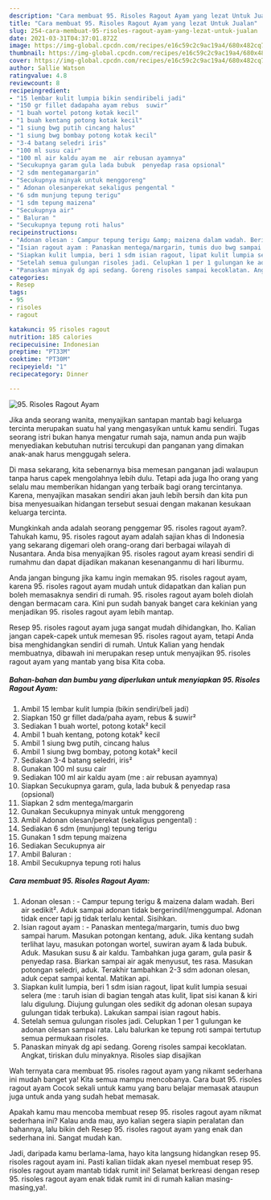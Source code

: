 ```yaml
---
description: "Cara membuat 95. Risoles Ragout Ayam yang lezat Untuk Jualan"
title: "Cara membuat 95. Risoles Ragout Ayam yang lezat Untuk Jualan"
slug: 254-cara-membuat-95-risoles-ragout-ayam-yang-lezat-untuk-jualan
date: 2021-03-31T04:37:01.872Z
image: https://img-global.cpcdn.com/recipes/e16c59c2c9ac19a4/680x482cq70/95-risoles-ragout-ayam-foto-resep-utama.jpg
thumbnail: https://img-global.cpcdn.com/recipes/e16c59c2c9ac19a4/680x482cq70/95-risoles-ragout-ayam-foto-resep-utama.jpg
cover: https://img-global.cpcdn.com/recipes/e16c59c2c9ac19a4/680x482cq70/95-risoles-ragout-ayam-foto-resep-utama.jpg
author: Sallie Watson
ratingvalue: 4.8
reviewcount: 8
recipeingredient:
- "15 lembar kulit lumpia bikin sendiribeli jadi"
- "150 gr fillet dadapaha ayam rebus  suwir"
- "1 buah wortel potong kotak kecil"
- "1 buah kentang potong kotak kecil"
- "1 siung bwg putih cincang halus"
- "1 siung bwg bombay potong kotak kecil"
- "3-4 batang seledri iris"
- "100 ml susu cair"
- "100 ml air kaldu ayam me  air rebusan ayamnya"
- "Secukupnya garam gula lada bubuk  penyedap rasa opsional"
- "2 sdm mentegamargarin"
- "Secukupnya minyak untuk menggoreng"
- " Adonan olesanperekat sekaligus pengental "
- "6 sdm munjung tepung terigu"
- "1 sdm tepung maizena"
- "Secukupnya air"
- " Baluran "
- "Secukupnya tepung roti halus"
recipeinstructions:
- "Adonan olesan : Campur tepung terigu &amp; maizena dalam wadah. Beri air sedikit². Aduk sampai adonan tidak bergerindil/menggumpal. Adonan tidak encer tapi jg tidak terlalu kental. Sisihkan."
- "Isian ragout ayam : Panaskan mentega/margarin, tumis duo bwg sampai harum. Masukan potongan kentang, aduk. Jika kentang sudah terlihat layu, masukan potongan wortel, suwiran ayam &amp; lada bubuk. Aduk. Masukan susu &amp; air kaldu. Tambahkan juga garam, gula pasir &amp; penyedap rasa. Biarkan sampai air agak menyusut, tes rasa. Masukan potongan seledri, aduk. Terakhir tambahkan 2-3 sdm adonan olesan, aduk cepat sampai kental. Matikan api."
- "Siapkan kulit lumpia, beri 1 sdm isian ragout, lipat kulit lumpia sesuai selera (me : taruh isian di bagian tengah atas kulit, lipat sisi kanan &amp; kiri lalu digulung. Diujung gulungan oles sedikit dg adonan olesan supaya gulungan tidak terbuka). Lakukan sampai isian ragout habis."
- "Setelah semua gulungan risoles jadi. Celupkan 1 per 1 gulungan ke adonan olesan sampai rata. Lalu balurkan ke tepung roti sampai tertutup semua permukaan risoles."
- "Panaskan minyak dg api sedang. Goreng risoles sampai kecoklatan. Angkat, tiriskan dulu minyaknya. Risoles siap disajikan"
categories:
- Resep
tags:
- 95
- risoles
- ragout

katakunci: 95 risoles ragout 
nutrition: 185 calories
recipecuisine: Indonesian
preptime: "PT33M"
cooktime: "PT30M"
recipeyield: "1"
recipecategory: Dinner

---
```



![95. Risoles Ragout Ayam](https://img-global.cpcdn.com/recipes/e16c59c2c9ac19a4/680x482cq70/95-risoles-ragout-ayam-foto-resep-utama.jpg)

Jika anda seorang wanita, menyajikan santapan mantab bagi keluarga tercinta merupakan suatu hal yang mengasyikan untuk kamu sendiri. Tugas seorang istri bukan hanya mengatur rumah saja, namun anda pun wajib menyediakan kebutuhan nutrisi tercukupi dan panganan yang dimakan anak-anak harus menggugah selera.

Di masa  sekarang, kita sebenarnya bisa memesan panganan jadi walaupun tanpa harus capek mengolahnya lebih dulu. Tetapi ada juga lho orang yang selalu mau memberikan hidangan yang terbaik bagi orang tercintanya. Karena, menyajikan masakan sendiri akan jauh lebih bersih dan kita pun bisa menyesuaikan hidangan tersebut sesuai dengan makanan kesukaan keluarga tercinta. 



Mungkinkah anda adalah seorang penggemar 95. risoles ragout ayam?. Tahukah kamu, 95. risoles ragout ayam adalah sajian khas di Indonesia yang sekarang digemari oleh orang-orang dari berbagai wilayah di Nusantara. Anda bisa menyajikan 95. risoles ragout ayam kreasi sendiri di rumahmu dan dapat dijadikan makanan kesenanganmu di hari liburmu.

Anda jangan bingung jika kamu ingin memakan 95. risoles ragout ayam, karena 95. risoles ragout ayam mudah untuk didapatkan dan kalian pun boleh memasaknya sendiri di rumah. 95. risoles ragout ayam boleh diolah dengan bermacam cara. Kini pun sudah banyak banget cara kekinian yang menjadikan 95. risoles ragout ayam lebih mantap.

Resep 95. risoles ragout ayam juga sangat mudah dihidangkan, lho. Kalian jangan capek-capek untuk memesan 95. risoles ragout ayam, tetapi Anda bisa menghidangkan sendiri di rumah. Untuk Kalian yang hendak membuatnya, dibawah ini merupakan resep untuk menyajikan 95. risoles ragout ayam yang mantab yang bisa Kita coba.

<!--inarticleads1-->

##### Bahan-bahan dan bumbu yang diperlukan untuk menyiapkan 95. Risoles Ragout Ayam:

1. Ambil 15 lembar kulit lumpia (bikin sendiri/beli jadi)
1. Siapkan 150 gr fillet dada/paha ayam, rebus &amp; suwir²
1. Sediakan 1 buah wortel, potong kotak² kecil
1. Ambil 1 buah kentang, potong kotak² kecil
1. Ambil 1 siung bwg putih, cincang halus
1. Ambil 1 siung bwg bombay, potong kotak² kecil
1. Sediakan 3-4 batang seledri, iris²
1. Gunakan 100 ml susu cair
1. Sediakan 100 ml air kaldu ayam (me : air rebusan ayamnya)
1. Siapkan Secukupnya garam, gula, lada bubuk &amp; penyedap rasa (opsional)
1. Siapkan 2 sdm mentega/margarin
1. Gunakan Secukupnya minyak untuk menggoreng
1. Ambil  Adonan olesan/perekat (sekaligus pengental) :
1. Sediakan 6 sdm (munjung) tepung terigu
1. Gunakan 1 sdm tepung maizena
1. Sediakan Secukupnya air
1. Ambil  Baluran :
1. Ambil Secukupnya tepung roti halus




<!--inarticleads2-->

##### Cara membuat 95. Risoles Ragout Ayam:

1. Adonan olesan : - Campur tepung terigu &amp; maizena dalam wadah. Beri air sedikit². Aduk sampai adonan tidak bergerindil/menggumpal. Adonan tidak encer tapi jg tidak terlalu kental. Sisihkan.
1. Isian ragout ayam : - Panaskan mentega/margarin, tumis duo bwg sampai harum. Masukan potongan kentang, aduk. Jika kentang sudah terlihat layu, masukan potongan wortel, suwiran ayam &amp; lada bubuk. Aduk. Masukan susu &amp; air kaldu. Tambahkan juga garam, gula pasir &amp; penyedap rasa. Biarkan sampai air agak menyusut, tes rasa. Masukan potongan seledri, aduk. Terakhir tambahkan 2-3 sdm adonan olesan, aduk cepat sampai kental. Matikan api.
1. Siapkan kulit lumpia, beri 1 sdm isian ragout, lipat kulit lumpia sesuai selera (me : taruh isian di bagian tengah atas kulit, lipat sisi kanan &amp; kiri lalu digulung. Diujung gulungan oles sedikit dg adonan olesan supaya gulungan tidak terbuka). Lakukan sampai isian ragout habis.
1. Setelah semua gulungan risoles jadi. Celupkan 1 per 1 gulungan ke adonan olesan sampai rata. Lalu balurkan ke tepung roti sampai tertutup semua permukaan risoles.
1. Panaskan minyak dg api sedang. Goreng risoles sampai kecoklatan. Angkat, tiriskan dulu minyaknya. Risoles siap disajikan




Wah ternyata cara membuat 95. risoles ragout ayam yang nikamt sederhana ini mudah banget ya! Kita semua mampu mencobanya. Cara buat 95. risoles ragout ayam Cocok sekali untuk kamu yang baru belajar memasak ataupun juga untuk anda yang sudah hebat memasak.

Apakah kamu mau mencoba membuat resep 95. risoles ragout ayam nikmat sederhana ini? Kalau anda mau, ayo kalian segera siapin peralatan dan bahannya, lalu bikin deh Resep 95. risoles ragout ayam yang enak dan sederhana ini. Sangat mudah kan. 

Jadi, daripada kamu berlama-lama, hayo kita langsung hidangkan resep 95. risoles ragout ayam ini. Pasti kalian tiidak akan nyesel membuat resep 95. risoles ragout ayam mantab tidak rumit ini! Selamat berkreasi dengan resep 95. risoles ragout ayam enak tidak rumit ini di rumah kalian masing-masing,ya!.

